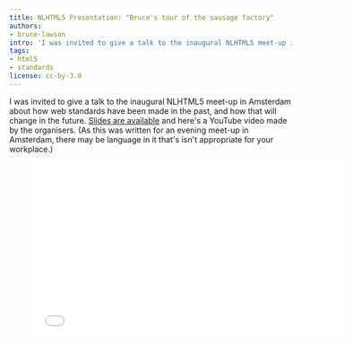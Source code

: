 ```yaml
---
title: NLHTML5 Presentation: "Bruce's tour of the sausage factory"
authors:
- bruce-lawson
intro: 'I was invited to give a talk to the inaugural NLHTML5 meet-up in Amsterdam about how web standards have been made in the past, and how that will change in the future.'
tags:
- html5
- standards
license: cc-by-3.0
---
```


I was invited to give a talk to the inaugural NLHTML5 meet-up in Amsterdam about how web standards have been made in the past, and how that will change in the future. [Slides are available](https://brucelawson.github.io/talks/2015/NLHTML5/) and here's a YouTube video made by the organisers. (As this was written for an evening meet-up in Amsterdam, there may be language in it that's isn't appropriate for your workplace.)

<figure class="figure">
	<iframe class="figure__media" width="560" height="315" src="//www.youtube.com/embed/nXAzctXGEeg" frameborder="0" allowfullscreen></iframe>
</figure>

